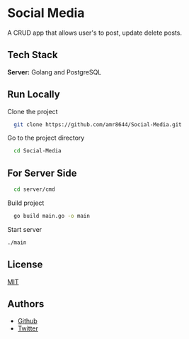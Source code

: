 # Social Media

A CRUD app that allows user's to post, update delete posts.

## Tech Stack
**Server:** Golang and PostgreSQL

## Run Locally

Clone the project

```bash
  git clone https://github.com/amr8644/Social-Media.git
```

Go to the project directory

```bash
  cd Social-Media
```
## For Server Side

```bash
  cd server/cmd
```

Build project

```bash
  go build main.go -o main
```

Start server

```bash
./main
```

## License

[MIT](https://choosealicense.com/licenses/mit/)

## Authors

-  [Github](https://github.com/amr8644)
-  [Twitter](https://twitter.com/ashebo_amr)
